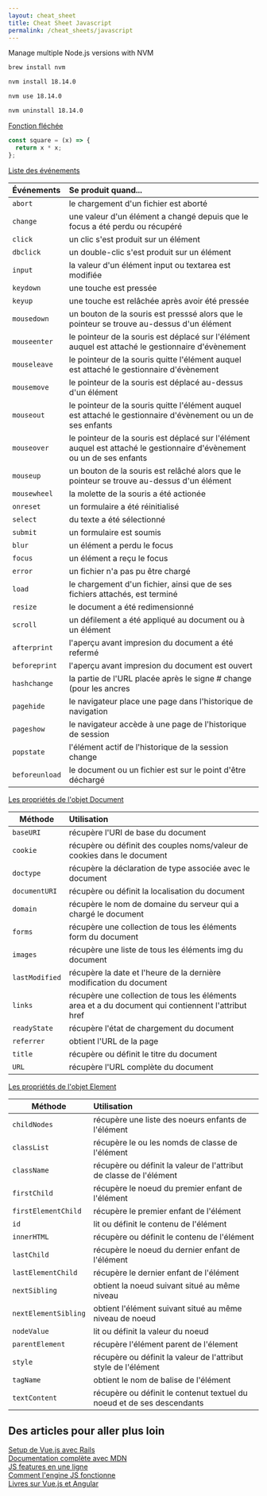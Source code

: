 ```yaml
---
layout: cheat_sheet
title: Cheat Sheet Javascript
permalink: /cheat_sheets/javascript
---
```


Manage multiple Node.js versions with NVM

```sh
brew install nvm
```

```sh
nvm install 18.14.0
```

```sh
nvm use 18.14.0
```

```sh
nvm uninstall 18.14.0
```

<u>Fonction fléchée</u>

```js
const square = (x) => {
  return x * x;
};
```

<u>Liste des événements</u>

|Événements| Se produit quand... |
|:---|:---|
|`abort`| le chargement d'un fichier est aborté|
|`change`| une valeur d'un élément a changé depuis que le focus a été perdu ou récupéré |
|`click`| un clic s'est produit sur un élément |
|`dbclick`| un double-clic s'est produit sur un élément |
|`input`| la valeur d'un élément input ou textarea est modifiée |
|`keydown`| une touche est pressée |
|`keyup`| une touche est relâchée après avoir été pressée |
|`mousedown`| un bouton de la souris est presssé alors que le pointeur se trouve au-dessus d'un élément |
|`mouseenter`| le pointeur de la souris est déplacé sur l'élément auquel est attaché le gestionnaire d'évènement |
|`mouseleave`| le pointeur de la souris quitte l'élément auquel est attaché le gestionnaire d'évènement |
|`mousemove`| le pointeur de la souris est déplacé au-dessus d'un élément |
|`mouseout`| le pointeur de la souris quitte l'élément auquel est attaché le gestionnaire d'évènement ou un de ses enfants |
|`mouseover`| le pointeur de la souris est déplacé sur l'élément auquel est attaché le gestionnaire d'évènement ou un de ses enfants |
|`mouseup`| un bouton de la souris est relâché alors que le pointeur se trouve au-dessus d'un élément |
|`mousewheel`| la molette de la souris a été actionée |
|`onreset`| un formulaire a été réinitialisé |
|`select`| du texte a été sélectionné |
|`submit`| un formulaire est soumis |
|`blur`| un élément a perdu le focus |
|`focus`| un élément a reçu le focus |
|`error`| un fichier n'a pas pu être chargé |
|`load`| le chargement d'un fichier, ainsi que de ses fichiers attachés, est terminé |
|`resize`| le document a été redimensionné |
|`scroll`| un défilement a été appliqué au document ou à un élément |
|`afterprint`| l'aperçu avant impresion du document a été refermé |
|`beforeprint`| l'aperçu avant impresion du document est ouvert |
|`hashchange`| la partie de l'URL placée après le signe # change (pour les ancres |
|`pagehide`| le navigateur place une page dans l'historique de navigation |
|`pageshow`| le navigateur accède à une page de l'historique de session |
|`popstate`| l'élément actif de l'historique de la session change |
|`beforeunload`| le document ou un fichier est sur le point d'être déchargé |


<u>Les propriétés de l'objet Document</u>

| Méthode | Utilisation |
|---|:---|
|`baseURI`| récupère l'URI de base du document |
|`cookie`| récupère ou définit des couples noms/valeur de cookies dans le document |
|`doctype`| récupère la déclaration de type associée avec le document |
|`documentURI`| récupère ou définit la localisation du document |
|`domain`| récupère le nom de domaine du serveur qui a chargé le document |
|`forms`| récupère une collection de tous les éléments form du document |
|`images`| récupère une liste de tous les éléments img du document |
|`lastModified`| récupère la date et l'heure de la dernière modification du document |
|`links`| récupère une collection de tous les éléments area et a du document qui contiennent l'attribut href |
|`readyState`| récupère l'état de chargement du document |
|`referrer`| obtient l'URL de la page |
|`title`| récupère  ou définit le titre du document |
|`URL`| récupère l'URL complète du document |

<u>Les propriétés de l'objet Element</u>

| Méthode | Utilisation |
|---|:---|
|`childNodes`| récupère une liste des noeurs enfants de l'élément |
|`classList`| récupère le ou les nomds de classe de l'élément |
|`className`| récupère ou définit la valeur de l'attribut de classe de l'élément |
|`firstChild`| récupère le noeud du premier enfant de l'élément |
|`firstElementChild`| récupère le premier enfant de l'élément |
|`id`| lit ou définit le contenu de l'élément |
|`innerHTML`| récupère ou définit le contenu de l'élément |
|`lastChild`| récupère le noeud du dernier enfant de l'élément |
|`lastElementChild`| récupère le dernier enfant de l'élément |
|`nextSibling`| obtient la noeud suivant situé au même niveau |
|`nextElementSibling`| obtient l'élément suivant situé au même niveau de noeud |
|`nodeValue`| lit ou définit la valeur du noeud |
|`parentElement`| récupère l'élément parent de l'élement |
|`style`| récupère ou définit la valeur de l'attribut style de l'élément |
|`tagName`| obtient le nom de balise de l'élément |
|`textContent`| récupère ou définit le contenut textuel du noeud et de ses descendants |


<h2>Des articles pour aller plus loin</h2>

<a href="https://www.bootrails.com/blog/ruby-on-rails-and-vuejs-tutorial-a-how-to-guide/" class="underlined" target="_blank">Setup de Vue.js avec Rails</a>
<br>
<a href="https://developer.mozilla.org/" class="underlined" target="_blank">Documentation complète avec MDN</a>
<br>
<a href="https://dev.to/shshank/killer-javascript-one-liners-3ii4" class="underlined" target="_blank">JS features en une ligne</a>
<br>
<a href="https://dev.to/saverio683/mastering-javascript-how-the-js-engine-works-5a2p" class="underlined" target="_blank">Comment l'engine JS fonctionne</a>
<br>
<a href="https://books.ninja-squad.com/" class="underlined" target="_blank">Livres sur Vue.js et Angular</a>
